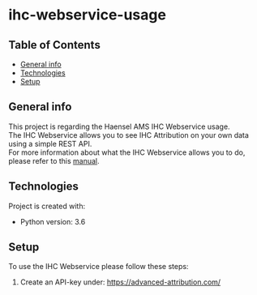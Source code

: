 # ihc-webservice-usage

## Table of Contents
* [General info](#general-info)
* [Technologies](#technologies)
* [Setup](#setup)

## General info
This project is regarding the Haensel AMS IHC Webservice usage.<br/>
The IHC Webservice allows you to see IHC Attribution on your own data using a simple REST API.<br/>
For more information about what the IHC Webservice allows you to do, please refer to this [manual](https://docs.google.com/document/d/1kZk1RW2_CRKg6zX3VZAgWfJp_oHLAvHpT6SGTPTLUQE/edit?usp=sharing).
	
## Technologies
Project is created with:
* Python version: 3.6
	
## Setup
To use the IHC Webservice please follow these steps:
1. Create an API-key under: https://advanced-attribution.com/